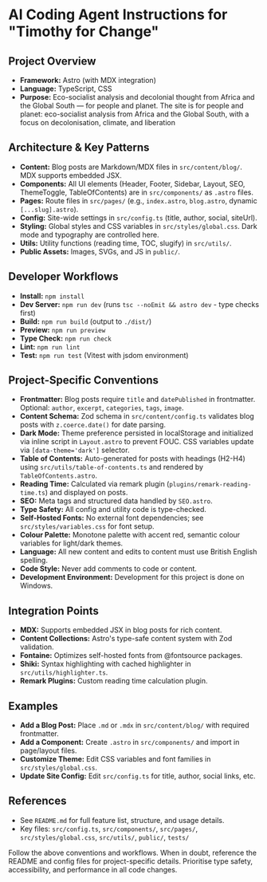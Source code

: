 # AI Coding Agent Instructions for "Timothy for Change"

## Project Overview

- **Framework:** Astro (with MDX integration)
- **Language:** TypeScript, CSS
- **Purpose:** Eco-socialist analysis and decolonial thought from Africa and the Global South — for people and planet. The site is for people and planet: eco-socialist analysis from Africa and the Global South, with a focus on decolonisation, climate, and liberation

## Architecture & Key Patterns

- **Content:** Blog posts are Markdown/MDX files in `src/content/blog/`. MDX supports embedded JSX.
- **Components:** All UI elements (Header, Footer, Sidebar, Layout, SEO, ThemeToggle, TableOfContents) are in `src/components/` as `.astro` files.
- **Pages:** Route files in `src/pages/` (e.g., `index.astro`, `blog.astro`, dynamic `[...slug].astro`).
- **Config:** Site-wide settings in `src/config.ts` (title, author, social, siteUrl).
- **Styling:** Global styles and CSS variables in `src/styles/global.css`. Dark mode and typography are controlled here.
- **Utils:** Utility functions (reading time, TOC, slugify) in `src/utils/`.
- **Public Assets:** Images, SVGs, and JS in `public/`.

## Developer Workflows

- **Install:** `npm install`
- **Dev Server:** `npm run dev` (runs `tsc --noEmit && astro dev` - type checks first)
- **Build:** `npm run build` (output to `./dist/`)
- **Preview:** `npm run preview`
- **Type Check:** `npm run check`
- **Lint:** `npm run lint`
- **Test:** `npm run test` (Vitest with jsdom environment)

## Project-Specific Conventions

- **Frontmatter:** Blog posts require `title` and `datePublished` in frontmatter. Optional: `author`, `excerpt`, `categories`, `tags`, `image`.
- **Content Schema:** Zod schema in `src/content/config.ts` validates blog posts with `z.coerce.date()` for date parsing.
- **Dark Mode:** Theme preference persisted in localStorage and initialized via inline script in `Layout.astro` to prevent FOUC. CSS variables update via `[data-theme='dark']` selector.
- **Table of Contents:** Auto-generated for posts with headings (H2-H4) using `src/utils/table-of-contents.ts` and rendered by `TableOfContents.astro`.
- **Reading Time:** Calculated via remark plugin (`plugins/remark-reading-time.ts`) and displayed on posts.
- **SEO:** Meta tags and structured data handled by `SEO.astro`.
- **Type Safety:** All config and utility code is type-checked.
- **Self-Hosted Fonts:** No external font dependencies; see `src/styles/variables.css` for font setup.
- **Colour Palette:** Monotone palette with accent red, semantic colour variables for light/dark themes.
- **Language:** All new content and edits to content must use British English spelling.
- **Code Style:** Never add comments to code or content.
- **Development Environment:** Development for this project is done on Windows.

## Integration Points

- **MDX:** Supports embedded JSX in blog posts for rich content.
- **Content Collections:** Astro's type-safe content system with Zod validation.
- **Fontaine:** Optimizes self-hosted fonts from @fontsource packages.
- **Shiki:** Syntax highlighting with cached highlighter in `src/utils/highlighter.ts`.
- **Remark Plugins:** Custom reading time calculation plugin.

## Examples

- **Add a Blog Post:** Place `.md` or `.mdx` in `src/content/blog/` with required frontmatter.
- **Add a Component:** Create `.astro` in `src/components/` and import in page/layout files.
- **Customize Theme:** Edit CSS variables and font families in `src/styles/global.css`.
- **Update Site Config:** Edit `src/config.ts` for title, author, social links, etc.

## References

- See `README.md` for full feature list, structure, and usage details.
- Key files: `src/config.ts`, `src/components/`, `src/pages/`, `src/styles/global.css`, `src/utils/`, `public/`, `tests/`

Follow the above conventions and workflows. When in doubt, reference the README and config files for project-specific details. Prioritise type safety, accessibility, and performance in all code changes.
